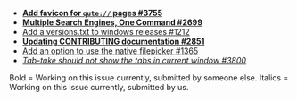 * **[Add favicon for `qute://` pages #3755](https://github.com/qutebrowser/qutebrowser/issues/3755)**
* **[Multiple Search Engines, One Command #2699](https://github.com/qutebrowser/qutebrowser/issues/2699)**
* [Add a versions.txt to windows releases #1212](https://github.com/qutebrowser/qutebrowser/issues/1212)
* **[Updating CONTRIBUTING documentation #2851](https://github.com/qutebrowser/qutebrowser/issues/2851)**
* [Add an option to use the native filepicker #1365](https://github.com/qutebrowser/qutebrowser/issues/1365)
* *[Tab-take should not show the tabs in current window #3800](https://github.com/qutebrowser/qutebrowser/issues/3800)*

Bold = Working on this issue currently, submitted by someone else.
Italics = Working on this issue currently, submitted by us.
